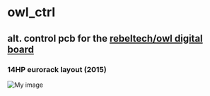 # owl_ctrl

## alt. control pcb for the [rebeltech/owl digital board](https://www.rebeltech.org/shop/product-category/owl-digital-board/)

### 14HP eurorack layout (2015)


![My image](https://c1.staticflickr.com/1/668/23441724291_7927d2ac4b_b.jpg)
